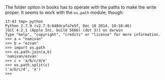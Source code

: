 The folder option in books has to operate with the paths to make the write proper. It seems to work with the ``os.path`` module, though:

```
17:43 tmp> python
Python 2.7.9 (v2.7.9:648dcafa7e5f, Dec 10 2014, 10:10:46) 
[GCC 4.2.1 (Apple Inc. build 5666) (dot 3)] on darwin
Type "help", "copyright", "credits" or "license" for more information.
>>> a = "namivan"
>>> b = "ezvan"
>>> import os.path
>>> os.path.join(a,b)
'namivan/ezvan'
>>> c = 'a/b/c/d/e'
>>> os.path.split(c)
('a/b/c/d', 'e')
>>> 
```
